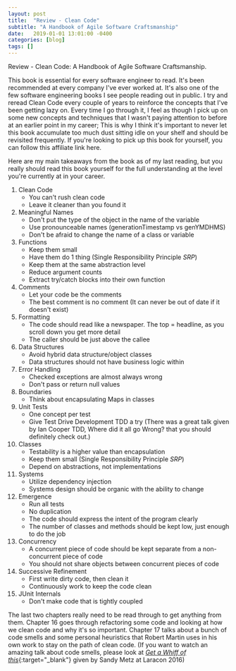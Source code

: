 ```yaml
---
layout: post
title:  "Review - Clean Code"
subtitle: "A Handbook of Agile Software Craftsmanship"
date:   2019-01-01 13:01:00 -0400
categories: [blog]
tags: []
---
```


Review - Clean Code: A Handbook of Agile Software Craftsmanship. 

This book is essential for every software engineer to read. It's been recommended at every company I've ever worked at. It's also one of the few software engineering books I see people reading out in public. I try and reread Clean Code every couple of years to reinforce the concepts that I've been getting lazy on. Every time I go through it, I feel as though I pick up on some new concepts and techniques that I wasn't paying attention to before at an earlier point in my career; This is why I think it's important to never let this book accumulate too much dust sitting idle on your shelf and should be revisited frequently. If you're looking to pick up this book for yourself, you can follow this affiliate link here.

Here are my main takeaways from the book as of my last reading, but you really should read this book yourself for the full understanding at the level you're currently at in your career.

1. Clean Code
    * You can't rush clean code
    * Leave it cleaner than you found it
2. Meaningful Names
    * Don't put the type of the object in the name of the variable
    * Use pronounceable names (generationTimestamp vs genYMDHMS)
    * Don't be afraid to change the name of a class or variable
3. Functions
    * Keep them small
    * Have them do 1 thing (Single Responsibility Principle *SRP*)
    * Keep them at the same abstraction level
    * Reduce argument counts
    * Extract try/catch blocks into their own function
4. Comments
    * Let your code be the comments
    * The best comment is no comment (It can never be out of date if it doesn't exist)
5. Formatting
    * The code should read like a newspaper. The top = headline, as you scroll down you get more detail
    * The caller should be just above the callee
6. Data Structures
    * Avoid hybrid data structure/object classes
    * Data structures should not have business logic within
7. Error Handling
    * Checked exceptions are almost always wrong
    * Don't pass or return null values
8. Boundaries
    * Think about encapsulating Maps in classes
9. Unit Tests
    * One concept per test
    * Give Test Drive Development TDD a try (There was a great talk given by Ian Cooper TDD, Where did it all go Wrong? that you should definitely check out.)
10. Classes
    * Testability is a higher value than encapsulation
    * Keep them small (Single Responsibility Principle *SRP*)
    * Depend on abstractions, not implementations
11. Systems
    * Utilize dependency injection
    * Systems design should be organic with the ability to change
12. Emergence
    * Run all tests
    * No duplication
    * The code should express the intent of the program clearly
    * The number of classes and methods should be kept low, just enough to do the job
13. Concurrency
    * A concurrent piece of code should be kept separate from a non-concurrent piece of code
    * You should not share objects between concurrent pieces of code
14. Successive Refinement
    * First write dirty code, then clean it
    * Continuously work to keep the code clean
15. JUnit Internals
    * Don't make code that is tightly coupled


The last two chapters really need to be read through to get anything from them. Chapter 16 goes through refactoring some code and looking at how we clean code and why it's so important. Chapter 17 talks about a bunch of code smells and some personal heuristics that Robert Martin uses in his own work to stay on the path of clean code. (If you want to watch an amazing talk about code smells, please look at [*Get a Whiff of this*][get-a-whiff-of-this]{:target="_blank"} given by Sandy Metz at Laracon 2016)

[get-a-whiff-of-this]: https://streamacon.com/video/laracon-us-2016/sandi-metz-get-a-whiff-of-this
